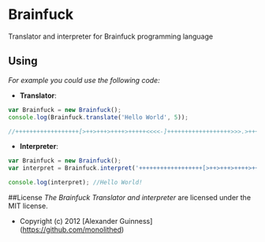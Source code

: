 # Brainfuck

Translator and interpreter for Brainfuck programming language

## Using
*For example you could use the following code:*

* <b>Translator</b>:

```javascript
var Brainfuck = new Brainfuck();
console.log(Brainfuck.translate('Hello World', 5));

//++++++++++++++++++[>++>+++>++++>+++++<<<<-]++++++++++++++++++>>>.>+++++++++++.+++++++..+++.<<<----.>>+++++++++++++++.>.+++.------.--------.<<<+.
```

* <b>Interpreter</b>:

```javascript
var Brainfuck = new Brainfuck();
var interpret = Brainfuck.interpret('++++++++++++++++++[>++>+++>++++>+++++<<<<-]++++++++++++++++++>>>.>+++++++++++.+++++++..+++.<<<----.>>+++++++++++++++.>.+++.------.--------.<<<+.');

console.log(interpret); //Hello World!
```

##License
*The Brainfuck Translator and interpreter* are licensed under the MIT license.

* Copyright (c) 2012 [Alexander Guinness] (https://github.com/monolithed)
